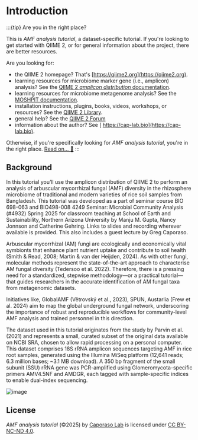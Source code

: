 
# Introduction
:::{tip} Are you in the right place?

This is *AMF analysis tutorial*, a dataset-specific tutorial.
If you're looking to get started with QIIME 2, or for general information about the project, there are better resources.

Are you looking for:
- the QIIME 2 homepage? That's [https://qiime2.org](https://qiime2.org).
- learning resources for microbiome marker gene (i.e., amplicon) analysis? See the [QIIME 2 *amplicon distribution* documentation](https://amplicon-docs.readthedocs.io).
- learning resources for microbiome metagenome analysis? See the [MOSHPIT documentation](https://moshpit.readthedocs.io).
- installation instructions, plugins, books, videos, workshops, or resources? See the [QIIME 2 Library](https://library.qiime2.org).
- general help? See the [QIIME 2 Forum](https://forum.qiime2.org)
- information about the author? See [ https://cap-lab.bio](https://cap-lab.bio).

Otherwise, if you're specifically looking for *AMF analysis tutorial*, you're in the right place.
[Read on... 📖](#tutorial)
:::

## Background
In this tutorial you’ll use the amplicon distribution of QIIME 2 to perform an analysis of arbuscular mycorrhizal fungal (AMF) diversity in the rhizosphere microbiome of traditional and modern varieties of rice soil samples from Bangladesh. This tutorial was developed as a part of seminar course BIO 698-063 and BIO498-008 4249 Seminar: Microbial Community Analysis (#4932) Spring 2025 for classroom teaching at School of Earth and Sustainability, Northern Arizona University by Manju M. Gupta, Nancy Jonnson and Catherine Gehring. Links to slides and recording wherever available is provided. This also includes a guest lecture by Greg Caporaso.

Arbuscular mycorrhizal (AM) fungi are ecologically and economically vital symbionts that enhance plant nutrient uptake and contribute to soil health (Smith & Read, 2008; Martin & van der Heijden, 2024). As with other fungi, molecular methods represent the state-of-the-art approach to characterise AM fungal diversity (Tedersoo et al. 2022). Therefore, there is a pressing need for a standardized, stepwise methodology—or a practical tutorial—that guides researchers in the accurate identification of AM fungal taxa from metagenomic datasets.

Initiatives like, GlobalAMF (Větrovský et al., 2023), SPUN, Austarlia (Frew et al. 2024) aim to map the global underground fungal network, underscoring the importance of robust and reproducible workflows for community-level AMF analysis and trained personnel in this direction. 

The dataset used in this tutorial originates from the study by Parvin et al. (2021) and represents a small, curated subset of the original data available on NCBI SRA, chosen to allow rapid processing on a personal computer. This dataset comprises 18S rRNA amplicon sequences targeting AMF in rice root samples, generated using the Illumina MiSeq platform (12,641 reads; 6.3 million bases; ~3.1 MB download). A 350 bp fragment of the small subunit (SSU) rRNA gene was PCR-amplified using Glomeromycota-specific primers AMV4.5NF and AMDGR, each tagged with sample-specific indices to enable dual-index sequencing. 


![image](https://github.com/user-attachments/assets/4eb8f6dd-540d-4cc9-8321-bbac41633e2f)

## License

 *AMF analysis tutorial* (©2025) by [Caporaso Lab](https://cap-lab.bio) is licensed under [CC BY-NC-ND 4.0](https://creativecommons.org/licenses/by-nc-nd/4.0/deed.en).
